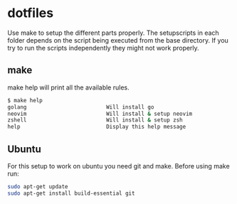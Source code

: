 # dotfiles
Use make to setup the different parts properly. The setupscripts in each folder depends on the script being executed from the base directory. If you try to run the scripts independently they might not work properly.

## make
make help will print all the available rules.
```zsh
$ make help
golang                         Will install go
neovim                         Will install & setup neovim
zshell                         Will install & setup zsh
help                           Display this help message
```

## Ubuntu
For this setup to work on ubuntu you need git and make. Before using make run:
```zsh
sudo apt-get update
sudo apt-get install build-essential git
```
